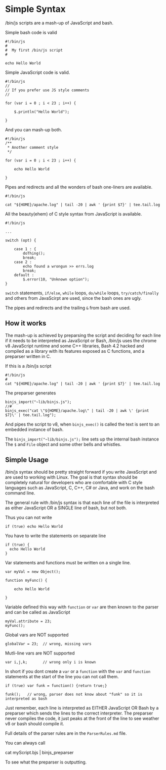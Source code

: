 # Simple Syntax

/bin/js scripts are a mash-up of JavaScript and bash.

Simple bash code is valid

    #!/bin/js
    #
    #  My first /bin/js script
    #

    echo Hello World

Simple JavaScript code is valid.

    #!/bin/js
    //
    // If you prefer use JS style comments
    //

    for (var i = 0 ; i < 23 ; i++) {

        $.println("Hello World");

    }

And you can mash-up both.

    #!/bin/js
    /**
     * Another comment style
     */

    for (var i = 0 ; i < 23 ; i++) {

        echo Hello World

    }

Pipes and redirects and all the wonders of bash one-liners are available.

    #!/bin/js

    cat "${HOME}/apache.log" | tail -20 | awk ' {print $7}' | tee.tail.log

All the beauty(ehem) of C style syntax from JavaScript is available.

    #!/bin/js
   
    ...
  
    switch (opt) {

        case 1 : {
            doThing();
            break;
        case 2 :
            echo found a wrongun >> errs.log
            break;
        default :
            $.error(10, "Unknown option");
    }    

`switch` statements, `if/else`, `while` loops, `do/while` loops, `try/catch/finally` and others from JavaScirpt are used, since the bash ones are ugly.  

The pipes and redirects and the trailing `&` from bash are used.

## How it works

The mash-up is achieved by preparsing the script and deciding for each line if it needs to be interpreted as JavaScript or Bash,  /bin/js uses the chrome v8 JavaScript runtime and some C++ libraries, Bash 4.2 hacked and compiled as a library with its features exposed as C functions, and a preparser written in C.

If this is a /bin/js script

    #!/bin/js
    #
    cat "${HOME}/apache.log" | tail -20 | awk ' {print $7}' | tee.tail.log

The preparser generates

    binjs_import("~lib/binjs.js");
    //#
    binjs_exec("cat \"${HOME}/apache.log\" | tail -20 | awk \' {print $7}\' | tee.tail.log");

And pipes the script to v8, when `binjs_exec()` is called the text is sent to an embedded instance of bash.

The `binjs_import("~lib/binjs.js");` line sets up the internal bash instance The `$` and `File` object and some other bells and whistles.

## Simple Usage

/bin/js syntax should be pretty straight forward if you write JavaScript and are used to working with Linux. 
The goal is that syntax should be completely natural for developers who are comfortable with C style languages such as JavaScript, C, C++, C# or Java, and work on the bash command line.

The general rule with /bin/js syntax is that each line of the file is interpreted as either JavaScript OR a SINGLE line of bash, but not both.

Thus you can not write

    if (true) echo Hello World

You have to write the statements on separate line

    if (true) {
      echo Hello World
    }


Var statements and functions must be written on a single line.

    var myVal = new Object();

    function myFunc() {

        echo Hello World

    }

Variable defined this way with `function` or `var` are then known to the parser and can be called as JavaScript

    myVal.attribute = 23;
    myFunc();

Global vars are NOT supported

    globalVar = 23;  // wrong, missing vars

Mutli-line vars are NOT supported

    var i,j,k;       // wrong only i is known

In short if you dont create a `var` or a `function` with the `var` and `function` statements at the start of the line you can not call them.

    if (true) var funk = function() {return true;}

    funk();   // wrong, parser does not know about "funk" so it is interpreted as bash

Just remember, each line is interpreted as EITHER JavaScript OR Bash by a preparser which sends the lines to the correct interpreter.  The preparser never compiles the code, it just peaks at the front of the line to see weather v8 or bash should compile it.

Full details of the parser rules are in the `ParserRules.md` file.

You can always call

cat myScript.bjs | binjs_preparser

To see what the preparser is outputting.
